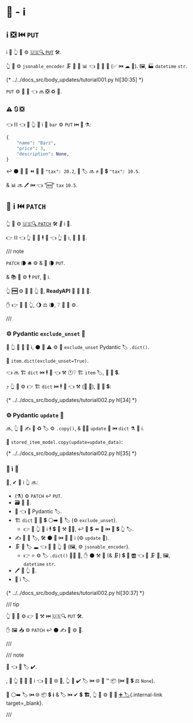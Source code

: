 # 💪 - ℹ

## ℹ ❎ ⏮️ `PUT`

ℹ 🏬 👆 💪 ⚙️ <a href="https://developer.mozilla.org/en-US/docs/Web/HTTP/Methods/PUT" class="external-link" target="_blank">🇺🇸🔍 `PUT`</a> 🛠️.

👆 💪 ⚙️ `jsonable_encoder` 🗜 🔢 💽 📊 👈 💪 🏪 🎻 (✅ ⏮️ ☁ 💽). 🖼, 🏭 `datetime` `str`.

{* ../../docs_src/body_updates/tutorial001.py hl[30:35] *}

`PUT` ⚙️ 📨 💽 👈 🔜 ❎ ♻ 💽.

### ⚠ 🔃 ❎

👈 ⛓ 👈 🚥 👆 💚 ℹ 🏬 `bar` ⚙️ `PUT` ⏮️ 💪 ⚗:

```Python
{
    "name": "Barz",
    "price": 3,
    "description": None,
}
```

↩️ ⚫️ 🚫 🔌 ⏪ 🏪 🔢 `"tax": 20.2`, 🔢 🏷 🔜 ✊ 🔢 💲 `"tax": 10.5`.

&amp; 📊 🔜 🖊 ⏮️ 👈 "🆕" `tax` `10.5`.

## 🍕 ℹ ⏮️ `PATCH`

👆 💪 ⚙️ <a href="https://developer.mozilla.org/en-US/docs/Web/HTTP/Methods/PATCH" class="external-link" target="_blank">🇺🇸🔍 `PATCH`</a> 🛠️ *🍕* ℹ 💽.

👉 ⛓ 👈 👆 💪 📨 🕴 💽 👈 👆 💚 ℹ, 🍂 🎂 🐣.

/// note

`PATCH` 🌘 🛎 ⚙️ &amp; 💭 🌘 `PUT`.

 &amp; 📚 🏉 ⚙️ 🕴 `PUT`, 🍕 ℹ.

👆 **🆓** ⚙️ 👫 👐 👆 💚, **ReadyAPI** 🚫 🚫 🙆 🚫.

✋️ 👉 🦮 🎦 👆, 🌖 ⚖️ 🌘, ❔ 👫 🎯 ⚙️.

///

### ⚙️ Pydantic `exclude_unset` 🔢

🚥 👆 💚 📨 🍕 ℹ, ⚫️ 📶 ⚠ ⚙️ 🔢 `exclude_unset` Pydantic 🏷 `.dict()`.

💖 `item.dict(exclude_unset=True)`.

👈 🔜 🏗 `dict` ⏮️ 🕴 💽 👈 ⚒ 🕐❔ 🏗 `item` 🏷, 🚫 🔢 💲.

⤴️ 👆 💪 ⚙️ 👉 🏗 `dict` ⏮️ 🕴 💽 👈 ⚒ (📨 📨), 🚫 🔢 💲:

{* ../../docs_src/body_updates/tutorial002.py hl[34] *}

### ⚙️ Pydantic `update` 🔢

🔜, 👆 💪 ✍ 📁 ♻ 🏷 ⚙️ `.copy()`, &amp; 🚶‍♀️ `update` 🔢 ⏮️ `dict` ⚗ 💽 ℹ.

💖 `stored_item_model.copy(update=update_data)`:

{* ../../docs_src/body_updates/tutorial002.py hl[35] *}

### 🍕 ℹ 🌃

📄, ✔ 🍕 ℹ 👆 🔜:

* (⚗) ⚙️ `PATCH` ↩️ `PUT`.
* 🗃 🏪 💽.
* 🚮 👈 💽 Pydantic 🏷.
* 🏗 `dict` 🍵 🔢 💲 ⚪️➡️ 🔢 🏷 (⚙️ `exclude_unset`).
    * 👉 🌌 👆 💪 ℹ 🕴 💲 🤙 ⚒ 👩‍💻, ↩️ 🔐 💲 ⏪ 🏪 ⏮️ 🔢 💲 👆 🏷.
* ✍ 📁 🏪 🏷, 🛠️ ⚫️ 🔢 ⏮️ 📨 🍕 ℹ (⚙️ `update` 🔢).
* 🗜 📁 🏷 🕳 👈 💪 🏪 👆 💽 (🖼, ⚙️ `jsonable_encoder`).
    * 👉 ⭐ ⚙️ 🏷 `.dict()` 👩‍🔬 🔄, ✋️ ⚫️ ⚒ 💭 (&amp; 🗜) 💲 💽 🆎 👈 💪 🗜 🎻, 🖼, `datetime` `str`.
* 🖊 💽 👆 💽.
* 📨 ℹ 🏷.

{* ../../docs_src/body_updates/tutorial002.py hl[30:37] *}

/// tip

👆 💪 🤙 ⚙️ 👉 🎏 ⚒ ⏮️ 🇺🇸🔍 `PUT` 🛠️.

✋️ 🖼 📥 ⚙️ `PATCH` ↩️ ⚫️ ✍ 👫 ⚙️ 💼.

///

/// note

👀 👈 🔢 🏷 ✔.

, 🚥 👆 💚 📨 🍕 ℹ 👈 💪 🚫 🌐 🔢, 👆 💪 ✔️ 🏷 ⏮️ 🌐 🔢 ™ 📦 (⏮️ 🔢 💲 ⚖️ `None`).

🔬 ⚪️➡️ 🏷 ⏮️ 🌐 📦 💲 **ℹ** &amp; 🏷 ⏮️ ✔ 💲 **🏗**, 👆 💪 ⚙️ 💭 🔬 [➕ 🏷](extra-models.md){.internal-link target=_blank}.

///
